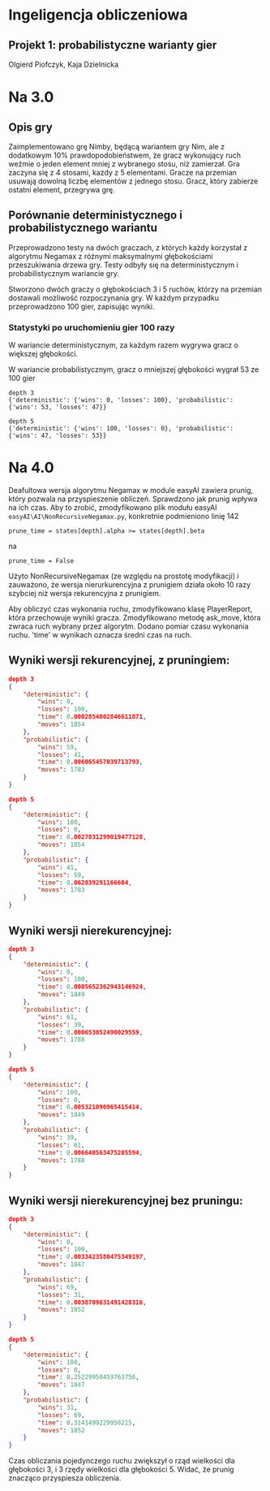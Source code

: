 # Ingeligencja obliczeniowa
## Projekt 1: probabilistyczne warianty gier
Olgierd Piofczyk, Kaja Dzielnicka

# Na 3.0
## Opis gry
Zaimplementowano grę Nimby, będącą wariantem gry Nim, ale z dodatkowym 10% prawdopodobieństwem, że gracz wykonujący ruch weźmie o jeden element mniej z wybranego stosu, niż zamierzał. Gra zaczyna się z 4 stosami, każdy z 5 elementami. Gracze na przemian usuwają dowolną liczbę elementów z jednego stosu. Gracz, który zabierze ostatni element, przegrywa grę.

## Porównanie deterministycznego i probabilistycznego wariantu
Przeprowadzono testy na dwóch graczach, z których każdy korzystał z algorytmu Negamax z różnymi maksymalnymi głębokościami przeszukiwania drzewa gry. Testy odbyły się na deterministycznym i probabilistycznym wariancie gry.

Stworzono dwóch graczy o głębokościach 3 i 5 ruchów, którzy na przemian dostawali możliwość rozpoczynania gry. W każdym przypadku przeprowadzono 100 gier, zapisując wyniki.

### Statystyki po uruchomieniu gier 100 razy
W wariancie deterministycznym, za każdym razem wygrywa gracz o większej głębokości.

W wariancie probabilistycznym, gracz o mniejszej głębokości wygrał 53 ze 100 gier

```
depth 3
{'deterministic': {'wins': 0, 'losses': 100}, 'probabilistic': {'wins': 53, 'losses': 47}}

depth 5
{'deterministic': {'wins': 100, 'losses': 0}, 'probabilistic': {'wins': 47, 'losses': 53}}
```

# Na 4.0
Deafultowa wersja algorytmu Negamax w module easyAI zawiera prunig, który pozwala na przyspieszenie obliczeń. Sprawdzono jak prunig wpływa na ich czas. Aby to zrobić, zmodyfikowano plik modułu easyAI `easyAI\AI\NonRecursiveNegamax.py`, konkretnie podmieniono linię 142
```
prune_time = states[depth].alpha >= states[depth].beta
```
na
```
prune_time = False
```
Użyto NonRecursiveNegamax (ze względu na prostotę modyfikacji) i zauważono, że wersja nierurkurencyjna z prunigiem działa około 10 razy szybciej niż wersja rekurencyjna z prunigiem.

Aby obliczyć czas wykonania ruchu, zmodyfikowano klasę PlayerReport, która przechowuje wyniki gracza. Zmodyfikowano metodę ask_move, która zwraca ruch wybrany przez algorytm. Dodano pomiar czasu wykonania ruchu. 'time' w wynikach oznacza średni czas na ruch.

## Wyniki wersji rekurencyjnej, z pruningiem:
```json
depth 3
{
    "deterministic": {
        "wins": 0,
        "losses": 100,
        "time": 0.0002854002846611871,
        "moves": 1854
    },
    "probabilistic": {
        "wins": 59,
        "losses": 41,
        "time": 0.006065457039713793,
        "moves": 1783
    }
}

depth 5
{
    "deterministic": {
        "wins": 100,
        "losses": 0,
        "time": 0.0027831299019477128,
        "moves": 1854
    },
    "probabilistic": {
        "wins": 41,
        "losses": 59,
        "time": 0.062839291166604,
        "moves": 1783
    }
}
```

## Wyniki wersji nierekurencyjnej:
```json
depth 3
{
    "deterministic": {
        "wins": 0,
        "losses": 100,
        "time": 0.0005652362943146924,
        "moves": 1849
    },
    "probabilistic": {
        "wins": 61,
        "losses": 39,
        "time": 0.000653052490029559,
        "moves": 1788
    }
}

depth 5
{
    "deterministic": {
        "wins": 100,
        "losses": 0,
        "time": 0.005321090965415414,
        "moves": 1849
    },
    "probabilistic": {
        "wins": 39,
        "losses": 61,
        "time": 0.006640563475205594,
        "moves": 1788
    }
}
```

## Wyniki wersji nierekurencyjnej bez pruningu:
```json
depth 3
{
    "deterministic": {
        "wins": 0,
        "losses": 100,
        "time": 0.0033423580475349197,
        "moves": 1847
    },
    "probabilistic": {
        "wins": 69,
        "losses": 31,
        "time": 0.0038709631491428316,
        "moves": 1852
    }
}

depth 5
{
    "deterministic": {
        "wins": 100,
        "losses": 0,
        "time": 0.25229950459763756,
        "moves": 1847
    },
    "probabilistic": {
        "wins": 31,
        "losses": 69,
        "time": 0.3141499229950215,
        "moves": 1852
    }
}
```
Czas obliczania pojedynczego ruchu zwiększył o rząd wielkości dla głębokości 3, i 3 rzędy wielkości dla głębokości 5. Widać, że prunig znacząco przyspiesza obliczenia. 